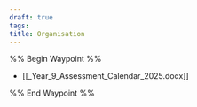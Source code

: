 ```yaml
---
draft: true
tags: 
title: Organisation
---
```


%% Begin Waypoint %%

- [[_Year_9_Assessment_Calendar_2025.docx]]

%% End Waypoint %%

